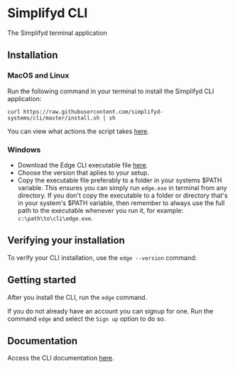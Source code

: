 # Simplifyd CLI
The Simplifyd terminal application

## Installation

### MacOS and Linux
Run the following command in your terminal to install the Simplifyd CLI application:
```
curl https://raw.githubusercontent.com/simplifyd-systems/cli/master/install.sh | sh
```

You can view what actions the script takes [here](https://raw.githubusercontent.com/simplifyd-systems/cli/master/install.sh).

### Windows
- Download the Edge CLI executable file [here](https://github.com/simplifyd-systems/cli/releases).
- Choose the version that aplies to your setup.
- Copy the executable file preferably to a folder in your systems $PATH variable. This ensures you can simply run `edge.exe` in terminal from any directory. If you don't copy the executable to a folder or directory that's in your system's $PATH variable, then remember to always use the full path to the executable whenever you run it, for example: `c:\path\to\cli\edge.exe`. 

## Verifying your installation
To verify your CLI installation, use the `edge --version` command:

## Getting started
After you install the CLI, run the `edge` command.

If you do not already have an account you can signup for one. Run the command `edge` and select the `Sign up` option to do so.

## Documentation
Access the CLI documentation [here](https://simplifyd-systems.notion.site/Edge-CLI-How-To-966eef16ccb3499681fa63b9850c6c3c).
